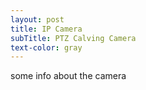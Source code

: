 ```yaml
---
layout: post
title: IP Camera
subTitle: PTZ Calving Camera
text-color: gray
---
```


some info about the camera